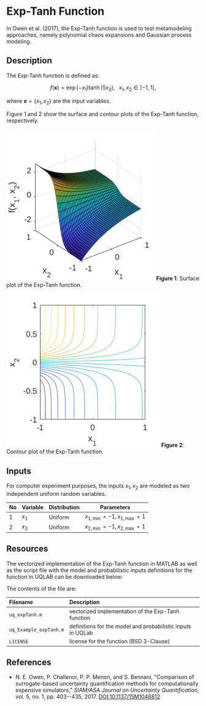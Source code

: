 # Exp-Tanh Function

[//]: # "Benchmark type: test-function"
[//]: # "Application fields: metamodeling"
[//]: # "Dimension: 2-dimension"

In Owen et al. (2017), the Exp-Tanh function is used to test metamodeling approaches, namely polynomial chaos expansions and Gaussian process modeling.

## Description

The Exp-Tanh function is defined as:

$$
f(\mathbf{x}) = \exp{(-x_1)} \tanh{(5x_2)},\;\;\; x_1, x_2 \in [-1,1],
$$

where $\mathbf{x} = \{x_1, x_2\}$ are the input variables.

Figure 1 and 2 show the surface and contour plots of the Exp-Tanh function, respectively.

![expTanhSurface](./expTanhSurface.png)
**Figure 1**: Surface plot of the Exp-Tanh function.

![expTanhContour](./expTanhContour.png)
**Figure 2**: Contour plot of the Exp-Tanh function.

## Inputs

For computer experiment purposes, the inputs $x_1, x_2$ are modeled as two independent uniform random variables.

| No   | Variable | Distribution | Parameters                            |
| ---- | -------- | ------------ | ------------------------------------- |
| 1    | $x_1$    | Uniform      | $x_{1,\min} = -1, x_{1,\max} = 1$ |
| 2    | $x_2$    | Uniform      | $x_{2,\min} = -1, x_{2,\max} = 1$ |

## Resources

The vectorized implementation of the Exp-Tanh function in MATLAB as well as the script file with the model and probabilistic inputs definitions for the function in UQLAB can be downloaded below:

The contents of the file are:

| Filename | Description |
| :- | :- |
| `uq_expTanh.m` | vectorized implementation of the Exp-Tanh function |
| `uq_Example_expTanh.m` | definitions for the model and probabilistic inputs in UQLab |
| `LICENSE` | license for the function (BSD 3-Clause) |

## References

* N. E. Owen, P. Challenor, P. P. Menon, and S. Bennani, "Comparison of surrogate-based uncertainty quantification methods for computationally expensive simulators," _SIAM/ASA Journal on Uncertainty Quantification_, vol. 5, no. 1, pp. 403--435, 2017. [DOI:10.1137/15M1046812](https://doi.org/10.1137/15M1046812)
